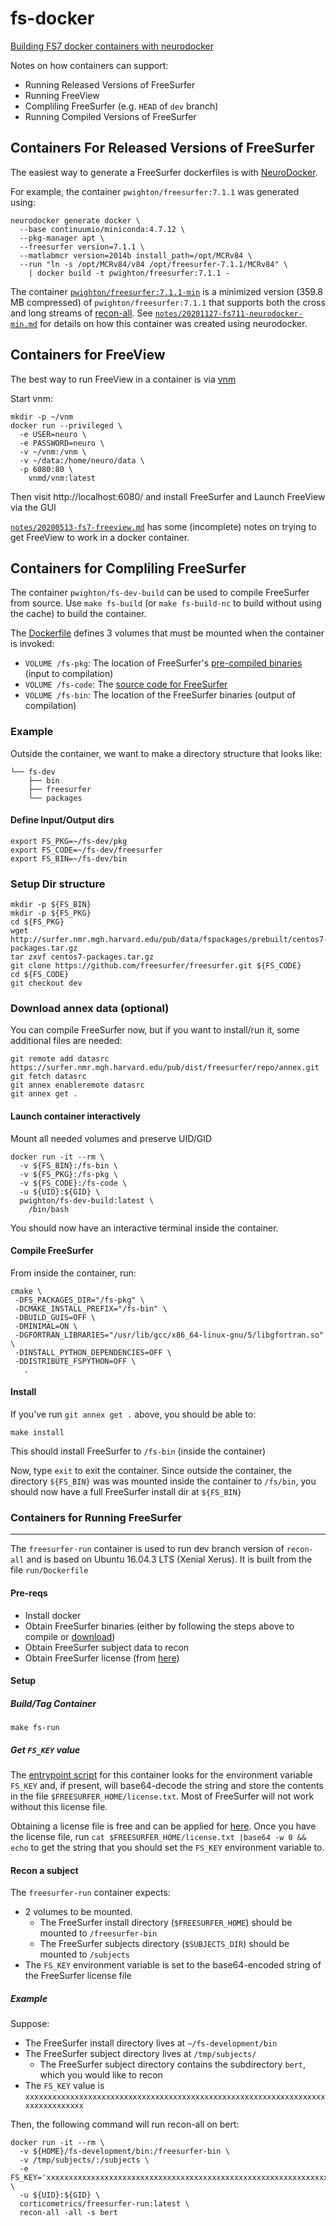 # fs-docker

[Building FS7 docker containers with neurodocker](20200507-fs7-neurodocker.md)

Notes on how containers can support:
- Running Released Versions of FreeSurfer
- Running FreeView
- Compliling FreeSurfer (e.g. `HEAD` of `dev` branch)
- Running Compiled Versions of FreeSurfer

## Containers For Released Versions of FreeSurfer

The easiest way to generate a FreeSurfer dockerfiles is with [NeuroDocker](https://github.com/ReproNim/neurodocker).

For example, the container `pwighton/freesurfer:7.1.1` was generated using:

```
neurodocker generate docker \
  --base continuumio/miniconda:4.7.12 \
  --pkg-manager apt \
  --freesurfer version=7.1.1 \
  --matlabmcr version=2014b install_path=/opt/MCRv84 \
  --run "ln -s /opt/MCRv84/v84 /opt/freesurfer-7.1.1/MCRv84" \
    | docker build -t pwighton/freesurfer:7.1.1 -
```

The container [`pwighton/freesurfer:7.1.1-min`](https://hub.docker.com/layers/128181705/pwighton/freesurfer/7.1.1-min/images/sha256-d6b94ae6ff7a2490ded07bacba1eacd04d02f259cdfb94167dcccdaaf02c446d?context=explore) is a minimized version (359.8 MB compressed) of `pwighton/freesurfer:7.1.1` that supports both the cross and long streams of [recon-all](`pwighton/freesurfer:7.1.1`).  See [`notes/20201127-fs711-neurodocker-min.md`](notes/20201127-fs711-neurodocker-min.md) for details on how this container was created using neurodocker.

## Containers for FreeView

The best way to run FreeView in a container is via [vnm](https://github.com/NeuroDesk/vnm)

Start vnm:
```
mkdir -p ~/vnm
docker run --privileged \
  -e USER=neuro \
  -e PASSWORD=neuro \
  -v ~/vnm:/vnm \
  -v ~/data:/home/neuro/data \
  -p 6080:80 \
    vnmd/vnm:latest
```
Then visit http://localhost:6080/ and install FreeSurfer and Launch FreeView via the GUI

[`notes/20200513-fs7-freeview.md`](notes/20200513-fs7-freeview.md) has some (incomplete) notes on trying to get FreeView to work in a docker container.

## Containers for Compliling FreeSurfer

The container `pwighton/fs-dev-build` can be used to compile FreeSurfer from source.  Use `make fs-build` (or `make fs-build-nc` to build without using the cache) to build the container.

The [Dockerfile](build/Dockerfile) defines 3 volumes that must be mounted when the container is invoked:
- `VOLUME /fs-pkg`: The location of FreeSurfer's [pre-compiled binaries](http://surfer.nmr.mgh.harvard.edu/pub/data/fspackages/prebuilt/centos7-packages.tar.gz) (input to compilation)
- `VOLUME /fs-code`: The [source code for FreeSurfer](github.com/freesurfer/freesurfer)
- `VOLUME /fs-bin`: The location of the FreeSurfer binaries (output of compilation)

### Example

Outside the container, we want to make a directory structure that looks like:
```
└── fs-dev
    ├── bin
    ├── freesurfer
    └── packages
```

#### Define Input/Output dirs
```
export FS_PKG=~/fs-dev/pkg
export FS_CODE=~/fs-dev/freesurfer
export FS_BIN=~/fs-dev/bin
```

### Setup Dir structure

```
mkdir -p ${FS_BIN}
mkdir -p ${FS_PKG}
cd ${FS_PKG}
wget http://surfer.nmr.mgh.harvard.edu/pub/data/fspackages/prebuilt/centos7-packages.tar.gz
tar zxvf centos7-packages.tar.gz
git clone https://github.com/freesurfer/freesurfer.git ${FS_CODE}
cd ${FS_CODE}
git checkout dev
```

### Download annex data (optional)

You can compile FreeSurfer now, but if you want to install/run it, some additional files are needed:
```
git remote add datasrc https://surfer.nmr.mgh.harvard.edu/pub/dist/freesurfer/repo/annex.git
git fetch datasrc
git annex enableremote datasrc
git annex get .
```

#### Launch container interactively

Mount all needed volumes and preserve UID/GID

```
docker run -it --rm \
  -v ${FS_BIN}:/fs-bin \
  -v ${FS_PKG}:/fs-pkg \
  -v ${FS_CODE}:/fs-code \
  -u ${UID}:${GID} \
  pwighton/fs-dev-build:latest \
    /bin/bash
```

You should now have an interactive terminal inside the container.

#### Compile FreeSurfer

From inside the container, run:

```
cmake \
 -DFS_PACKAGES_DIR="/fs-pkg" \
 -DCMAKE_INSTALL_PREFIX="/fs-bin" \
 -DBUILD_GUIS=OFF \
 -DMINIMAL=ON \
 -DGFORTRAN_LIBRARIES="/usr/lib/gcc/x86_64-linux-gnu/5/libgfortran.so" \
 -DINSTALL_PYTHON_DEPENDENCIES=OFF \
 -DDISTRIBUTE_FSPYTHON=OFF \
   .
```

#### Install
If you've run `git annex get .` above, you should be able to:
```
make install
```
This should install FreeSurfer to `/fs-bin` (inside the container)

Now, type `exit` to exit the container.  Since outside the container, the directory `${FS_BIN}` was was mounted inside the container to `/fs/bin`, you should now have a full FreeSurfer install dir at `${FS_BIN}`




### Containers for Running FreeSurfer
-----------------------------------------------------------------------

The `freesurfer-run` container is used to run dev branch version of `recon-all` and is based on Ubuntu 16.04.3 LTS (Xenial Xerus).  It is built from the file `run/Dockerfile`

#### Pre-reqs
- Install docker
- Obtain FreeSurfer binaries (either by following the steps above to compile or [download](https://surfer.nmr.mgh.harvard.edu/fswiki/DownloadAndInstall))
- Obtain FreeSurfer subject data to recon
- Obtain FreeSurfer license (from [here](https://surfer.nmr.mgh.harvard.edu/registration.html)) 

#### Setup

##### Build/Tag Container
```
make fs-run
```

##### Get `FS_KEY` value

The [entrypoint script](run/entrypoint.freesurfer-run.bash) for this container looks for the environment variable `FS_KEY` and, if present, will base64-decode the string and store the contents in the file `$FREESURFER_HOME/license.txt`.  Most of FreeSurfer will not work without this license file.  

Obtaining a license file is free and can be applied for [here](https://surfer.nmr.mgh.harvard.edu/registration.html).  Once you have the license file, run `cat $FREESURFER_HOME/license.txt |base64 -w 0 && echo` to get the string that you should set the `FS_KEY` environment variable to.

#### Recon a subject

The `freesurfer-run` container expects: 
  - 2 volumes to be mounted.
    - The FreeSurfer install directory (`$FREESURFER_HOME`) should be mounted to `/freesurfer-bin` 
    - The FreeSurfer subjects directory (`$SUBJECTS_DIR`) should be mounted to `/subjects`
  - The `FS_KEY` environment variable is set to the base64-encoded string of the FreeSurfer license file

##### Example

Suppose:
  - The FreeSurfer install directory lives at `~/fs-development/bin`
  - The FreeSurfer subject directory lives at `/tmp/subjects/`
    - The FreeSurfer subject directory contains the subdirectory `bert`, which you would like to recon
  - The `FS_KEY` value is `xxxxxxxxxxxxxxxxxxxxxxxxxxxxxxxxxxxxxxxxxxxxxxxxxxxxxxxxxxxxxxxxxxxxxxxxxxxxxxxx`

Then, the following command will run recon-all on bert:
```
docker run -it --rm \
  -v ${HOME}/fs-development/bin:/freesurfer-bin \
  -v /tmp/subjects/:/subjects \
  -e FS_KEY='xxxxxxxxxxxxxxxxxxxxxxxxxxxxxxxxxxxxxxxxxxxxxxxxxxxxxxxxxxxxxxxxxxxxxxxxxxxxxxxx' \
  -u ${UID}:${GID} \
  corticometrics/freesurfer-run:latest \
  recon-all -all -s bert
```
